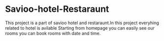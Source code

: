 # Savioo-hotel-Restaraunt
This project is a part of savioo hotel and restaraunt.In this project everyhing related to hotel is avilable Starting from homepage you can easily see our rooms you can book rooms with date and time.
